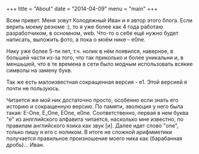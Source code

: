 +++
title = "About"
date = "2014-04-09"
menu = "main"
+++


Всем привет. Меня зовут Колодяжный Иван и я автор этого блога. Если верить моему резюме :), то я уже более как 4 года работаю разработчиком, в осномном, web. Что-то о себе ещё нужно будет написать, выложить фото, а пока о моём нике - e0ne.

Нику уже более 5-ти лет, т.ч. нолик в нём появился, наверное, в большей части из-за того, что так приколько и более уникальни и, в меншьшей, что в те времена в сети было модным использовать всякие символы на замену букв.

Так же есть малоизвестная сокращенная версия - e1. Этой версией я почти не пользуюсь.

Читается же мой ник достаточно просто, особенно если знать его историю и сокращенную версию. По памяти, эволюция у него была такая: E-One, E_One, EOne, e0ne. Соответственно, первая в нем буква "e" из анлглийского алфавита читается, насколько мне известно, по правилам английского язика как звук [и]. Далее идет слово "one", только пишу я его с ноликом. В итоге не сложной арифмметики получается правильное произношение моего ника как (барабанная дробь)... Иван.